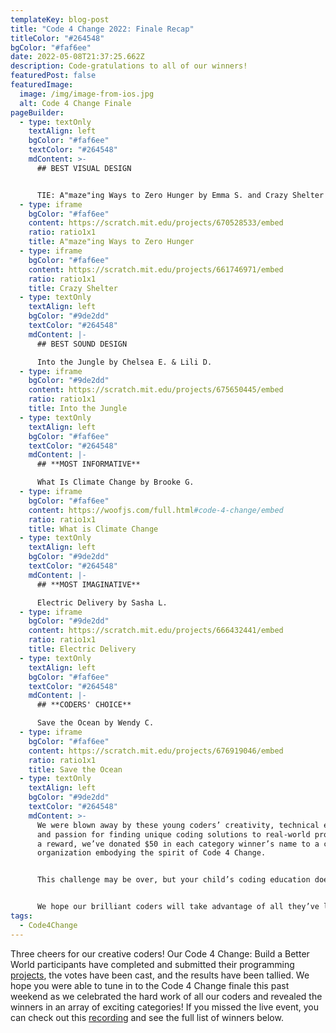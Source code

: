 ```yaml
---
templateKey: blog-post
title: "Code 4 Change 2022: Finale Recap"
titleColor: "#264548"
bgColor: "#faf6ee"
date: 2022-05-08T21:37:25.662Z
description: Code-gratulations to all of our winners!
featuredPost: false
featuredImage:
  image: /img/image-from-ios.jpg
  alt: Code 4 Change Finale
pageBuilder:
  - type: textOnly
    textAlign: left
    bgColor: "#faf6ee"
    textColor: "#264548"
    mdContent: >-
      ## BEST VISUAL DESIGN


      TIE: A"maze"ing Ways to Zero Hunger by Emma S. and Crazy Shelter by Brianna S.
  - type: iframe
    bgColor: "#faf6ee"
    content: https://scratch.mit.edu/projects/670528533/embed
    ratio: ratio1x1
    title: A"maze"ing Ways to Zero Hunger
  - type: iframe
    bgColor: "#faf6ee"
    content: https://scratch.mit.edu/projects/661746971/embed
    ratio: ratio1x1
    title: Crazy Shelter
  - type: textOnly
    textAlign: left
    bgColor: "#9de2dd"
    textColor: "#264548"
    mdContent: |-
      ## BEST SOUND DESIGN

      Into the Jungle by Chelsea E. & Lili D.
  - type: iframe
    bgColor: "#9de2dd"
    content: https://scratch.mit.edu/projects/675650445/embed
    ratio: ratio1x1
    title: Into the Jungle
  - type: textOnly
    textAlign: left
    bgColor: "#faf6ee"
    textColor: "#264548"
    mdContent: |-
      ## **MOST INFORMATIVE**

      What Is Climate Change by Brooke G.
  - type: iframe
    bgColor: "#faf6ee"
    content: https://woofjs.com/full.html#code-4-change/embed
    ratio: ratio1x1
    title: What is Climate Change
  - type: textOnly
    textAlign: left
    bgColor: "#9de2dd"
    textColor: "#264548"
    mdContent: |-
      ## **MOST IMAGINATIVE**

      Electric Delivery by Sasha L.
  - type: iframe
    bgColor: "#9de2dd"
    content: https://scratch.mit.edu/projects/666432441/embed
    ratio: ratio1x1
    title: Electric Delivery
  - type: textOnly
    textAlign: left
    bgColor: "#faf6ee"
    textColor: "#264548"
    mdContent: |-
      ## **CODERS' CHOICE**

      Save the Ocean by Wendy C.
  - type: iframe
    bgColor: "#faf6ee"
    content: https://scratch.mit.edu/projects/676919046/embed
    ratio: ratio1x1
    title: Save the Ocean
  - type: textOnly
    textAlign: left
    bgColor: "#9de2dd"
    textColor: "#264548"
    mdContent: >-
      We were blown away by these young coders’ creativity, technical expertise,
      and passion for finding unique coding solutions to real-world problems. As
      a reward, we’ve donated $50 in each category winner’s name to a charitable
      organization embodying the spirit of Code 4 Change. 


      This challenge may be over, but your child’s coding education doesn’t have to stop here. Our summer programming is just around the corner with week-to-week in-person [summer coding camps](https://www.thecodingspace.com/programs/summer-camps/) well as weekly in-person and online [summer classes](https://www.thecodingspace.com/classes). Plus, now is a great time to register, as we’re offering 15% off until May 15th with promo code CODEINSUMMER22.


      We hope our brilliant coders will take advantage of all they’ve learned during Code 4 Change and continue putting their programming powers to work for good. We look forward to seeing their creativity in action again during our next Code 4 Change initiative! Until then — code on.
tags:
  - Code4Change
---
```

Three cheers for our creative coders! Our Code 4 Change: Build a Better World participants have completed and submitted their programming [projects](https://code4change.thecodingspace.com/), the votes have been cast, and the results have been tallied. We hope you were able to tune in to the Code 4 Change finale this past weekend as we celebrated the hard work of all our coders and revealed the winners in an array of exciting categories! If you missed the live event, you can check out this [recording](https://youtu.be/zlylWg-U0ZI) and see the full list of winners below.